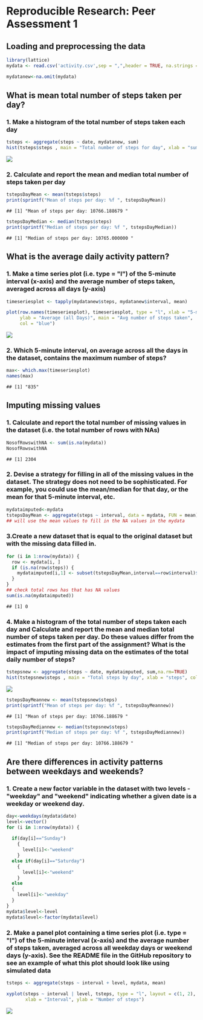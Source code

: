 # Reproducible Research: Peer Assessment 1


## Loading and preprocessing the data

```r
library(lattice)
mydata <- read.csv('activity.csv',sep = ",",header = TRUE, na.strings ="NA",colClasses = c('numeric','Date','numeric'))

mydatanew<-na.omit(mydata)
```


## What is mean total number of steps taken per day?
### 1. Make a histogram of the total number of steps taken each day

```r
tsteps <- aggregate(steps ~ date, mydatanew, sum)
hist(tsteps$steps , main = "Total number of steps for day", xlab = "sum of steps", col = "green")
```

![](./PA1_template_files/figure-html/unnamed-chunk-2-1.png) 

### 2. Calculate and report the mean and median total number of steps taken per day

```r
tstepsDayMean <- mean(tsteps$steps)
print(sprintf("Mean of steps per day: %f ", tstepsDayMean))
```

```
## [1] "Mean of steps per day: 10766.188679 "
```

```r
tstepsDayMedian <- median(tsteps$steps)
print(sprintf("Median of steps per day: %f ", tstepsDayMedian))
```

```
## [1] "Median of steps per day: 10765.000000 "
```

## What is the average daily activity pattern?
### 1. Make a time series plot (i.e. type = "l") of the 5-minute interval (x-axis) and the average number of steps taken, averaged across all days (y-axis)

```r
timeseriesplot <- tapply(mydatanew$steps, mydatanew$interval, mean)

plot(row.names(timeseriesplot), timeseriesplot, type = "l", xlab = "5-min interval", 
     ylab = "Average (all Days)", main = "Avg number of steps taken", 
     col = "blue")
```

![](./PA1_template_files/figure-html/unnamed-chunk-4-1.png) 

### 2. Which 5-minute interval, on average across all the days in the dataset, contains the maximum number of steps?

```r
max<- which.max(timeseriesplot)
names(max)
```

```
## [1] "835"
```

## Imputing missing values
### 1. Calculate and report the total number of missing values in the dataset (i.e. the total number of rows with NAs)

```r
NosofRowswithNA <- sum(is.na(mydata))
NosofRowswithNA
```

```
## [1] 2304
```
### 2. Devise a strategy for filling in all of the missing values in the dataset. The strategy does not need to be sophisticated. For example, you could use the mean/median for that day, or the mean for that 5-minute interval, etc.

```r
mydataimputed<-mydata
tstepsDayMean <- aggregate(steps ~ interval, data = mydata, FUN = mean)
## will use the mean values to fill in the NA values in the mydata 
```
### 3.Create a new dataset that is equal to the original dataset but with the missing data filled in.

```r
for (i in 1:nrow(mydata)) {
  row <- mydata[i, ]
  if (is.na(row$steps)) {
    mydataimputed[i,1] <- subset(tstepsDayMean,interval==row$interval)$steps
  } 
}
## check total rows has that has NA values
sum(is.na(mydataimputed))
```

```
## [1] 0
```
### 4. Make a histogram of the total number of steps taken each day and Calculate and report the mean and median total number of steps taken per day. Do these values differ from the estimates from the first part of the assignment? What is the impact of imputing missing data on the estimates of the total daily number of steps?

```r
tstepsnew <- aggregate(steps ~ date, mydataimputed, sum,na.rm=TRUE)
hist(tstepsnew$steps , main = "Total steps by day", xlab = "steps", col = "green")
```

![](./PA1_template_files/figure-html/unnamed-chunk-9-1.png) 

```r
tstepsDayMeannew <- mean(tstepsnew$steps)
print(sprintf("Mean of steps per day: %f ", tstepsDayMeannew))
```

```
## [1] "Mean of steps per day: 10766.188679 "
```

```r
tstepsDayMediannew <- median(tstepsnew$steps)
print(sprintf("Median of steps per day: %f ", tstepsDayMediannew))
```

```
## [1] "Median of steps per day: 10766.188679 "
```


## Are there differences in activity patterns between weekdays and weekends?
### 1. Create a new factor variable in the dataset with two levels - "weekday" and "weekend" indicating whether a given date is a weekday or weekend day.

```r
day<-weekdays(mydata$date)
level<-vector()
for (i in 1:nrow(mydata)) {
    
  if(day[i]=="Sunday")
    {
      level[i]<-"weekend"
    }
  else if(day[i]=="Saturday")
    {
      level[i]<-"weekend"
    }
  else 
  {
    level[i]<-"weekday"
  }  
}
mydata$level<-level
mydata$level<-factor(mydata$level)
```
### 2. Make a panel plot containing a time series plot (i.e. type = "l") of the 5-minute interval (x-axis) and the average number of steps taken, averaged across all weekday days or weekend days (y-axis). See the README file in the GitHub repository to see an example of what this plot should look like using simulated data

```r
tsteps <- aggregate(steps ~ interval + level, mydata, mean)

xyplot(steps ~ interval | level, tsteps, type = "l", layout = c(1, 2), 
       xlab = "Interval", ylab = "Number of steps")
```

![](./PA1_template_files/figure-html/unnamed-chunk-11-1.png) 
